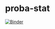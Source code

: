 # proba-stat
[![Binder](https://mybinder.org/badge_logo.svg)](https://mybinder.org/v2/gh/tasnime04/proba-stat/main)
